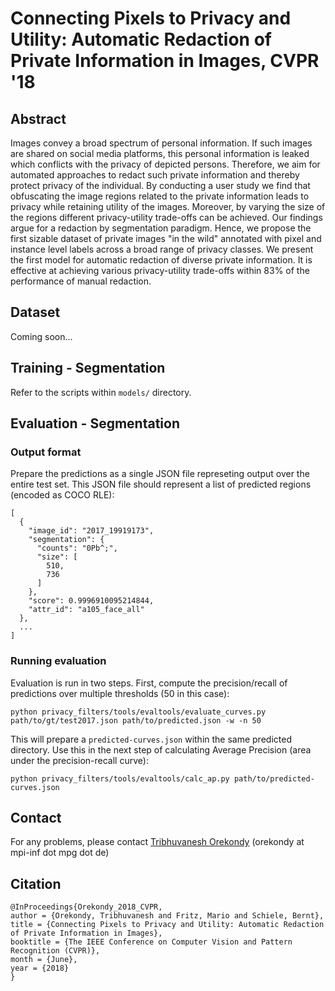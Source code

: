 # Connecting Pixels to Privacy and Utility: Automatic Redaction of Private Information in Images, CVPR '18

## Abstract
Images convey a broad spectrum of personal information. If such images are shared on social media platforms, this personal information is leaked which conflicts with the privacy of depicted persons. Therefore, we aim for automated approaches to redact such private information and thereby protect privacy of the individual. By conducting a user study we find that obfuscating the image regions related to the private information leads to privacy while retaining utility of the images. Moreover, by varying the size of the regions different privacy-utility trade-offs can be achieved. Our findings argue for a redaction by segmentation paradigm. Hence, we propose the first sizable dataset of private images "in the wild" annotated with pixel and instance level labels across a broad range of privacy classes. We present the first model for automatic redaction of diverse private information. It is effective at achieving various privacy-utility trade-offs within 83% of the performance of manual redaction.

## Dataset
Coming soon...

## Training - Segmentation
Refer to the scripts within `models/` directory.

## Evaluation - Segmentation

### Output format
Prepare the predictions as a single JSON file represeting output over the entire test set.
This JSON file should represent a list of predicted regions (encoded as COCO RLE):
```
[
  {
    "image_id": "2017_19919173",
    "segmentation": {
      "counts": "0Pb^;",
      "size": [
        510,
        736
      ]
    },
    "score": 0.9996910095214844,
    "attr_id": "a105_face_all"
  },
  ...
]
```

### Running evaluation
Evaluation is run in two steps.
First, compute the precision/recall of predictions over multiple thresholds (50 in this case):
```
python privacy_filters/tools/evaltools/evaluate_curves.py path/to/gt/test2017.json path/to/predicted.json -w -n 50
```
This will prepare a `predicted-curves.json` within the same predicted directory.
Use this in the next step of calculating Average Precision (area under the precision-recall curve):
```
python privacy_filters/tools/evaltools/calc_ap.py path/to/predicted-curves.json
```

## Contact
For any problems, please contact [Tribhuvanesh Orekondy](https://www.mpi-inf.mpg.de/departments/computer-vision-and-multimodal-computing/people/tribhuvanesh-orekondy/) (orekondy at mpi-inf dot mpg dot de)

## Citation
```
@InProceedings{Orekondy_2018_CVPR,
author = {Orekondy, Tribhuvanesh and Fritz, Mario and Schiele, Bernt},
title = {Connecting Pixels to Privacy and Utility: Automatic Redaction of Private Information in Images},
booktitle = {The IEEE Conference on Computer Vision and Pattern Recognition (CVPR)},
month = {June},
year = {2018}
}
```
